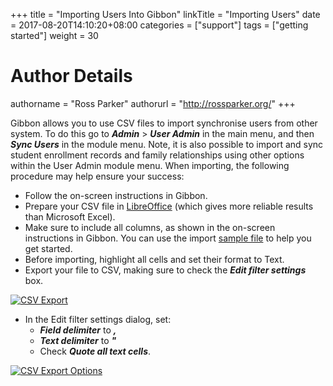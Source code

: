 +++
title = "Importing Users Into Gibbon"
linkTitle = "Importing Users"
date = 2017-08-20T14:10:20+08:00
categories = ["support"]
tags = ["getting started"]
weight = 30
# Author Details
authorname = "Ross Parker"
authorurl = "http://rossparker.org/"
+++

Gibbon allows you to use CSV files to import synchronise users from other system. To do this go to ___Admin___ > ___User Admin___ in the main menu, and then ___Sync Users___ in the module menu. Note, it is also possible to import and sync student enrollment records and family relationships using other options within the User Admin module menu. When importing, the following procedure may help ensure your success:

*   Follow the on-screen instructions in Gibbon.
*   Prepare your CSV file in [LibreOffice](https://www.libreoffice.org/) (which gives more reliable results than Microsoft Excel).
*   Make sure to include all columns, as shown in the on-screen instructions in Gibbon. You can use the import [sample file](https://gibbonedu.org/wp-content/uploads/2015/05/users1.ods) to help you get started.
*   Before importing, highlight all cells and set their format to Text.
*   Export your file to CSV, making sure to check the ___Edit filter settings___ box.

[![CSV Export](https://gibbonedu.org/wp-content/uploads/2015/05/CSV-Export.png)](https://gibbonedu.org/wp-content/uploads/2015/05/CSV-Export.png)

*   In the Edit filter settings dialog, set:
    *   ___Field delimiter___ to ___,___
    *   ___Text delimiter___ to ___"___
    *   Check ___Quote all text cells___.

[![CSV Export Options](https://gibbonedu.org/wp-content/uploads/2015/05/CSV-Export-Options.png)](https://gibbonedu.org/wp-content/uploads/2015/05/CSV-Export-Options.png)
